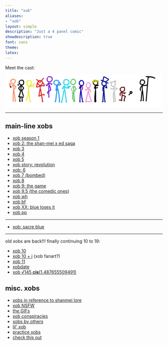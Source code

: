 ```yaml
---
title: "xob"
aliases:
- "xob"
layout: simple
description: "Just a 4 panel comic"
showdescription: true
font: sans
theme: 
latex: 
---
```


Meet the cast:

![cast](assets/cast.png)

---

## main-line xobs

- [xob season 1](xob1.md)
- [xob 2: the shan-mei x ed saga](xob2)
- [xob 3](xob3.md)
- [xob 4](xob4.md)
- [xob 5](xob5.md)
- [xob story: revolution](xobrevolution.md)
- [xob: 6](xob6.md)
- [xob 7 (bombed)](xob7.md)
- [xob 8](xob8.md)
- [xob 9: the game](xob9.md)
- [xob 9.5 (the comedic ones)](xob95.md)
- [xob wh](xobwh)
- [xob bf](xobbf)
- [xob XX; blue loses it](xob20.md)
- [xob pp](xobpp)

---

- [xob: sacre blue](sacreblue)

---

old xobs are back!!! finally continuing 10 to 19:
- [xob 10](xob10.md)
- [xob 10 + i](xob10plusi.md) (xob fanart?)
- [xob 11](xob11.md)
- [xobdate](update.md)
- [xob √145 𝐜𝐢𝐬(1.487655509491)](xobsqrt145cis1point48765509491.md)

## misc. xobs

- [xobs in reference to shanmei lore](xobLore.md)
- [xob NSFW](xobNSFW.md)
- [the GIFs](xobGIF.md)
- [xob conspiracies](conspiracies.md)
- [xobs by others](xobothers.md)
- [lil' xob](lilxob.md)
- [practice xobs](practice.md)
- [check this out](xobcheckout)
